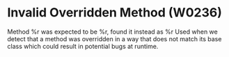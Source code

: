 # Invalid Overridden Method (W0236)

Method %r was expected to be %r, found it instead as %r Used when we
detect that a method was overridden in a way that does not match its
base class which could result in potential bugs at runtime.
